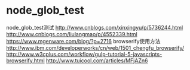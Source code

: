 # node_glob_test
node_glob_test测试
http://www.cnblogs.com/xinxingyu/p/5736244.html
http://www.cnblogs.com/liulangmao/p/4552339.html
https://www.mgenware.com/blog/?p=2716
browserify使用方法
http://www.ibm.com/developerworks/cn/web/1501_chengfu_browserify/
http://www.w3cplus.com/workflow/gulp-tutorial-5-javascripts-browserify.html
http://www.tuicool.com/articles/MFjAZn6
